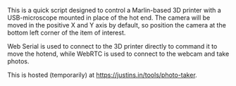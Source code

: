 This is a quick script designed to control a Marlin-based 3D printer with a USB-microscope mounted in place of the hot end. The camera will be moved in the positive X and Y axis by default, so position the camera at the bottom left corner of the item of interest.

Web Serial is used to connect to the 3D printer directly to command it to move the hotend, while WebRTC is used to connect to the webcam and take photos.

This is hosted (temporarily) at https://justins.in/tools/photo-taker.
